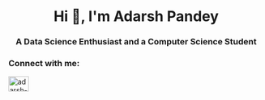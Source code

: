 <h1 align="center">Hi 👋, I'm Adarsh Pandey</h1>
<h3 align="center">A Data Science Enthusiast and a Computer Science Student</h3>

<h3 align="left">Connect with me:</h3>
<p align="left">
<a href="https://linkedin.com/in/adarsh-pandey-2b731b20b/" target="blank"><img align="center" src="https://raw.githubusercontent.com/rahuldkjain/github-profile-readme-generator/master/src/images/icons/Social/linked-in-alt.svg" alt="adarsh-pandey-2b731b20b/" height="30" width="40" /></a>
</p>
